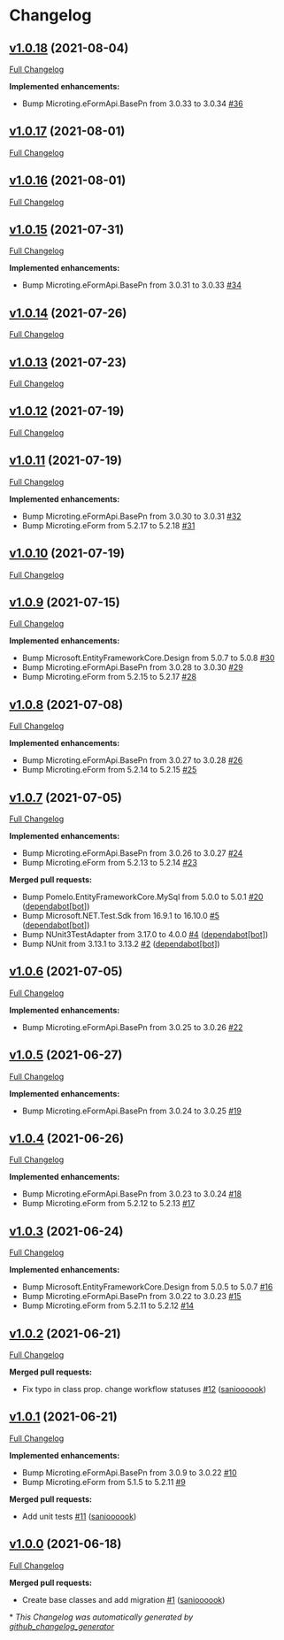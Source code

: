 # Changelog

## [v1.0.18](https://github.com/microting/eform-workflow-base/tree/v1.0.18) (2021-08-04)

[Full Changelog](https://github.com/microting/eform-workflow-base/compare/v1.0.17...v1.0.18)

**Implemented enhancements:**

- Bump Microting.eFormApi.BasePn from 3.0.33 to 3.0.34 [\#36](https://github.com/microting/eform-workflow-base/issues/36)

## [v1.0.17](https://github.com/microting/eform-workflow-base/tree/v1.0.17) (2021-08-01)

[Full Changelog](https://github.com/microting/eform-workflow-base/compare/v1.0.16...v1.0.17)

## [v1.0.16](https://github.com/microting/eform-workflow-base/tree/v1.0.16) (2021-08-01)

[Full Changelog](https://github.com/microting/eform-workflow-base/compare/v1.0.15...v1.0.16)

## [v1.0.15](https://github.com/microting/eform-workflow-base/tree/v1.0.15) (2021-07-31)

[Full Changelog](https://github.com/microting/eform-workflow-base/compare/v1.0.14...v1.0.15)

**Implemented enhancements:**

- Bump Microting.eFormApi.BasePn from 3.0.31 to 3.0.33 [\#34](https://github.com/microting/eform-workflow-base/issues/34)

## [v1.0.14](https://github.com/microting/eform-workflow-base/tree/v1.0.14) (2021-07-26)

[Full Changelog](https://github.com/microting/eform-workflow-base/compare/v1.0.13...v1.0.14)

## [v1.0.13](https://github.com/microting/eform-workflow-base/tree/v1.0.13) (2021-07-23)

[Full Changelog](https://github.com/microting/eform-workflow-base/compare/v1.0.12...v1.0.13)

## [v1.0.12](https://github.com/microting/eform-workflow-base/tree/v1.0.12) (2021-07-19)

[Full Changelog](https://github.com/microting/eform-workflow-base/compare/v1.0.11...v1.0.12)

## [v1.0.11](https://github.com/microting/eform-workflow-base/tree/v1.0.11) (2021-07-19)

[Full Changelog](https://github.com/microting/eform-workflow-base/compare/v1.0.10...v1.0.11)

**Implemented enhancements:**

- Bump Microting.eFormApi.BasePn from 3.0.30 to 3.0.31 [\#32](https://github.com/microting/eform-workflow-base/issues/32)
- Bump Microting.eForm from 5.2.17 to 5.2.18 [\#31](https://github.com/microting/eform-workflow-base/issues/31)

## [v1.0.10](https://github.com/microting/eform-workflow-base/tree/v1.0.10) (2021-07-19)

[Full Changelog](https://github.com/microting/eform-workflow-base/compare/v1.0.9...v1.0.10)

## [v1.0.9](https://github.com/microting/eform-workflow-base/tree/v1.0.9) (2021-07-15)

[Full Changelog](https://github.com/microting/eform-workflow-base/compare/v1.0.8...v1.0.9)

**Implemented enhancements:**

- Bump Microsoft.EntityFrameworkCore.Design from 5.0.7 to 5.0.8 [\#30](https://github.com/microting/eform-workflow-base/issues/30)
- Bump Microting.eFormApi.BasePn from 3.0.28 to 3.0.30 [\#29](https://github.com/microting/eform-workflow-base/issues/29)
- Bump Microting.eForm from 5.2.15 to 5.2.17 [\#28](https://github.com/microting/eform-workflow-base/issues/28)

## [v1.0.8](https://github.com/microting/eform-workflow-base/tree/v1.0.8) (2021-07-08)

[Full Changelog](https://github.com/microting/eform-workflow-base/compare/v1.0.7...v1.0.8)

**Implemented enhancements:**

- Bump Microting.eFormApi.BasePn from 3.0.27 to 3.0.28 [\#26](https://github.com/microting/eform-workflow-base/issues/26)
- Bump Microting.eForm from 5.2.14 to 5.2.15 [\#25](https://github.com/microting/eform-workflow-base/issues/25)

## [v1.0.7](https://github.com/microting/eform-workflow-base/tree/v1.0.7) (2021-07-05)

[Full Changelog](https://github.com/microting/eform-workflow-base/compare/v1.0.6...v1.0.7)

**Implemented enhancements:**

- Bump Microting.eFormApi.BasePn from 3.0.26 to 3.0.27 [\#24](https://github.com/microting/eform-workflow-base/issues/24)
- Bump Microting.eForm from 5.2.13 to 5.2.14 [\#23](https://github.com/microting/eform-workflow-base/issues/23)

**Merged pull requests:**

- Bump Pomelo.EntityFrameworkCore.MySql from 5.0.0 to 5.0.1 [\#20](https://github.com/microting/eform-workflow-base/pull/20) ([dependabot[bot]](https://github.com/apps/dependabot))
- Bump Microsoft.NET.Test.Sdk from 16.9.1 to 16.10.0 [\#5](https://github.com/microting/eform-workflow-base/pull/5) ([dependabot[bot]](https://github.com/apps/dependabot))
- Bump NUnit3TestAdapter from 3.17.0 to 4.0.0 [\#4](https://github.com/microting/eform-workflow-base/pull/4) ([dependabot[bot]](https://github.com/apps/dependabot))
- Bump NUnit from 3.13.1 to 3.13.2 [\#2](https://github.com/microting/eform-workflow-base/pull/2) ([dependabot[bot]](https://github.com/apps/dependabot))

## [v1.0.6](https://github.com/microting/eform-workflow-base/tree/v1.0.6) (2021-07-05)

[Full Changelog](https://github.com/microting/eform-workflow-base/compare/v1.0.5...v1.0.6)

**Implemented enhancements:**

- Bump Microting.eFormApi.BasePn from 3.0.25 to 3.0.26 [\#22](https://github.com/microting/eform-workflow-base/issues/22)

## [v1.0.5](https://github.com/microting/eform-workflow-base/tree/v1.0.5) (2021-06-27)

[Full Changelog](https://github.com/microting/eform-workflow-base/compare/v1.0.4...v1.0.5)

**Implemented enhancements:**

- Bump Microting.eFormApi.BasePn from 3.0.24 to 3.0.25 [\#19](https://github.com/microting/eform-workflow-base/issues/19)

## [v1.0.4](https://github.com/microting/eform-workflow-base/tree/v1.0.4) (2021-06-26)

[Full Changelog](https://github.com/microting/eform-workflow-base/compare/v1.0.3...v1.0.4)

**Implemented enhancements:**

- Bump Microting.eFormApi.BasePn from 3.0.23 to 3.0.24 [\#18](https://github.com/microting/eform-workflow-base/issues/18)
- Bump Microting.eForm from 5.2.12 to 5.2.13 [\#17](https://github.com/microting/eform-workflow-base/issues/17)

## [v1.0.3](https://github.com/microting/eform-workflow-base/tree/v1.0.3) (2021-06-24)

[Full Changelog](https://github.com/microting/eform-workflow-base/compare/v1.0.2...v1.0.3)

**Implemented enhancements:**

- Bump Microsoft.EntityFrameworkCore.Design from 5.0.5 to 5.0.7 [\#16](https://github.com/microting/eform-workflow-base/issues/16)
- Bump Microting.eFormApi.BasePn from 3.0.22 to 3.0.23 [\#15](https://github.com/microting/eform-workflow-base/issues/15)
- Bump Microting.eForm from 5.2.11 to 5.2.12 [\#14](https://github.com/microting/eform-workflow-base/issues/14)

## [v1.0.2](https://github.com/microting/eform-workflow-base/tree/v1.0.2) (2021-06-21)

[Full Changelog](https://github.com/microting/eform-workflow-base/compare/v1.0.1...v1.0.2)

**Merged pull requests:**

- Fix typo in class prop. change workflow statuses [\#12](https://github.com/microting/eform-workflow-base/pull/12) ([sanioooook](https://github.com/sanioooook))

## [v1.0.1](https://github.com/microting/eform-workflow-base/tree/v1.0.1) (2021-06-21)

[Full Changelog](https://github.com/microting/eform-workflow-base/compare/v1.0.0...v1.0.1)

**Implemented enhancements:**

- Bump Microting.eFormApi.BasePn from 3.0.9 to 3.0.22 [\#10](https://github.com/microting/eform-workflow-base/issues/10)
- Bump Microting.eForm from 5.1.5 to 5.2.11 [\#9](https://github.com/microting/eform-workflow-base/issues/9)

**Merged pull requests:**

-  Add unit tests [\#11](https://github.com/microting/eform-workflow-base/pull/11) ([sanioooook](https://github.com/sanioooook))

## [v1.0.0](https://github.com/microting/eform-workflow-base/tree/v1.0.0) (2021-06-18)

[Full Changelog](https://github.com/microting/eform-workflow-base/compare/735fe34d74e54880bdd515f421b7142f350c0e12...v1.0.0)

**Merged pull requests:**

- Create base classes and add migration [\#1](https://github.com/microting/eform-workflow-base/pull/1) ([sanioooook](https://github.com/sanioooook))



\* *This Changelog was automatically generated by [github_changelog_generator](https://github.com/github-changelog-generator/github-changelog-generator)*
